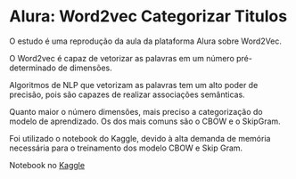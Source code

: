 # Alura: Word2vec Categorizar Titulos

O estudo é uma reprodução da aula da plataforma Alura sobre Word2Vec.

O Word2vec é capaz de vetorizar as palavras em um número pré-determinado de dimensões.

Algoritmos de NLP que vetorizam as palavras tem um alto poder de precisão, pois são capazes de realizar associações semânticas. 

Quanto maior o número dimensões, mais preciso a categorização do modelo de aprendizado. Os dos mais comuns são o CBOW e o SkipGram.

Foi utilizado o notebook do Kaggle, devido à alta demanda de memória necessária para o treinamento dos modelo CBOW e Skip Gram.

Notebook no [Kaggle](https://www.kaggle.com/code/romariogomesbr/alura-word2vec-notebook)

